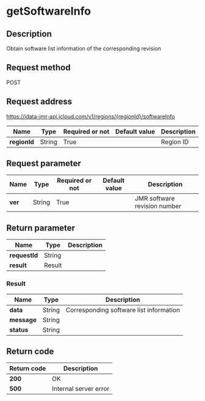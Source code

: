 # getSoftwareInfo


## Description
Obtain software list information of the corresponding revision

## Request method
POST

## Request address
https://idata-jmr-api.jcloud.com/v1/regions/{regionId}/softwareInfo

|Name|Type|Required or not|Default value|Description|
|---|---|---|---|---|
|**regionId**|String|True||Region ID|

## Request parameter
|Name|Type|Required or not|Default value|Description|
|---|---|---|---|---|
|**ver**|String|True||JMR software revision number|


## Return parameter
|Name|Type|Description|
|---|---|---|
|**requestId**|String||
|**result**|Result||


### <a name="Result">Result</a>
|Name|Type|Description|
|---|---|---|
|**data**|String|Corresponding software list information|
|**message**|String||
|**status**|String||

## Return code
|Return code|Description|
|---|---|
|**200**|OK|
|**500**|Internal server error|
